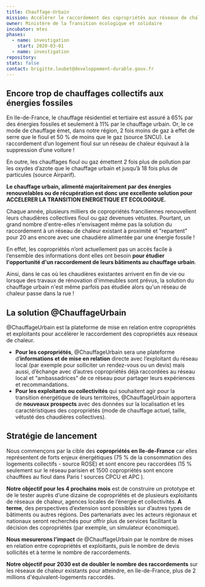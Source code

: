 ```yaml
---
title: Chauffage-Urbain
mission: Accélérer le raccordement des copropriétés aux réseaux de chaleur
owner: Ministère de la Transition écologique et solidaire
incubator: mtes
phases:
  - name: investigation
    start: 2020-03-01
  - name: investigation
repository:
stats: false
contact: brigitte.loubet@developpement-durable.gouv.fr
---
```


## Encore trop de chauffages collectifs aux énergies fossiles

En Ile-de-France, le chauffage résidentiel et tertiaire est assuré à 65% par des énergies fossiles et seulement à 11% par le chauffage urbain. Or, le ce mode de chauffage émet, dans notre région, 2 fois moins de gaz à effet de serre que le fioul et 50 % de moins que le gaz (source SNCU). Le raccordement d’un logement fioul sur un réseau de chaleur équivaut à la suppression d’une voiture !

En outre, les chauffages fioul ou gaz émettent 2 fois plus de pollution par les oxydes d’azote que le chauffage urbain et jusqu’à 18 fois plus de particules (source Airparif). 

**Le chauffage urbain, alimenté majoritairement par des énergies renouvelables ou de récupération est donc une excellente solution pour ACCELERER LA TRANSITION ENERGETIQUE ET ECOLOGIQUE.**
 
Chaque année, plusieurs milliers de copropriétés franciliennes renouvellent leurs chaudières collectives fioul ou gaz devenues vétustes. Pourtant, un grand nombre d'entre-elles n'envisagent même pas la solution du raccordement à un réseau de chaleur existant à proximité et "repartent" pour 20 ans encore avec une chaudière alimentée par une énergie fossile !

En effet, les copropriétés n’ont actuellement pas un accès facile à l’ensemble des informations dont elles ont besoin **pour étudier l'opportunité d'un raccordement de leurs bâtiments au chauffage urbain**. 

Ainsi, dans le cas où les chaudières existantes arrivent en fin de vie ou lorsque des travaux de rénovation d'immeubles sont prévus, la solution du chauffage urbain n'est même parfois pas étudiée alors qu'un réseau de chaleur passe dans la rue !


## La solution @ChauffageUrbain

@ChauffageUrbain est la plateforme de mise en relation entre copropriétés et exploitants pour accélérer le raccordement des copropriétés aux réseaux de chaleur.
- **Pour les copropriétés**, @ChauffageUrbain sera une plateforme d’**informations et de mise en relation** directe avec l’exploitant du réseau local (par exemple pour solliciter un rendez-vous ou un devis) mais aussi, d’échange avec d’autres copropriétés déjà raccordées au réseau local et “ambassadrices” de ce réseau pour partager leurs expériences et recommandations.
- **Pour les exploitants ou collectivités** qui souhaitent agir pour la transition énergétique de leurs territoires, @ChauffageUrbain apportera de **nouveaux prospects** avec des données sur la localisation et les caractéristiques des copropriétés (mode de chauffage actuel, taille, vétusté des chaudières collectives).

## Stratégie de lancement

Nous commençons par la cible des **copropriétés en Ile-de-France** car elles représentent de forts enjeux énergétiques (75 % de la consommation des logements collectifs - source ROSE) et sont encore peu raccordées (15 % seulement sur le réseau parisien et 1500 copropriétés sont encore chauffées au fioul dans Paris ! sources CPCU et APC ). 

**Notre objectif pour les 4 prochains mois** est de construire un prototype et de le tester auprès d’une dizaine de copropriétés et de plusieurs exploitants de réseaux de chaleur, agences locales de l’énergie et collectivités. 
**A terme**, des perspectives d’extension sont possibles sur d’autres types de bâtiments ou autres régions. Des partenariats avec les acteurs régionaux et nationaux seront recherchés pour offrir plus de services facilitant la décision des copropriétés (par exemple, un simulateur économique).

**Nous mesurerons l’impact** de @ChauffageUrbain par le nombre de mises en relation entre copropriétés et exploitants, puis le nombre de devis sollicités et à terme le nombre de raccordements.

**Notre objectif pour 2030 est de doubler le nombre des raccordements** sur les réseaux de chaleur existants pour atteindre, en Ile-de-France, plus de 2 millions d'équivalent-logements raccordés.

